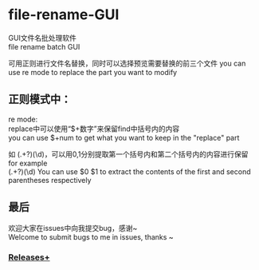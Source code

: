 # file-rename-GUI
GUI文件名批处理软件  
file rename batch GUI

可用正则进行文件名替换，同时可以选择预览需要替换的前三个文件
you can use re mode to replace the part you want to modify
  
## 正则模式中：   
re mode:   
replace中可以使用“$+数字”来保留find中括号内的内容   
you can use $+num to get what you want to keep in the "replace" part  
   
如 (.+?)(\d)，可以用$0,$1分别提取第一个括号内和第二个括号内的内容进行保留  
for example  
(.+?)(\d) You can use $0 $1 to extract the contents of the first and second parentheses respectively   
  
## 最后  
欢迎大家在issues中向我提交bug，感谢~  
Welcome to submit bugs to me in issues, thanks ~
   
   
### [Releases+](https://github.com/VisualTCM/file-rename-GUI/releases/tag/V0.1.0-beta)
